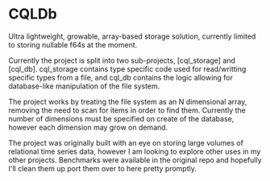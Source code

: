 # CQLDb
Ultra lightweight, growable, array-based storage solution, currently limited to storing nullable f64s at the moment.

Currently the project is split into two sub-projects, [cql_storage] and [cql_db].  cql_storage contains type specific code used for read/writting specific types from a file, and cql_db contains the logic allowing for database-like manipulation of the file system.

The project works by treating the file system as an N dimensional array, removing the need to scan for items in order to find them. Currently the number of dimensions must be specified on create of the database, however each dimension may grow on demand.

The project was originally built with an eye on storing large volumes of relational time series data, however I am looking to explore other uses in my other projects. Benchmarks were available in the original repo and hopefully I'll clean them up port them over to here pretty promptly.
